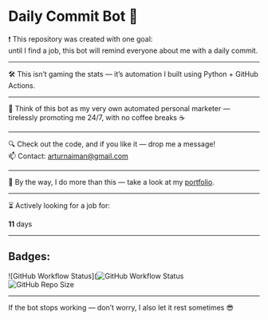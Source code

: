 # Daily Commit Bot 🤖

❗ This repository was created with one goal:  
until I find a job, this bot will remind everyone about me with a daily commit.

---

🛠 This isn’t gaming the stats — it’s automation I built using Python + GitHub Actions.

---

🤖 Think of this bot as my very own automated personal marketer — tirelessly promoting me 24/7, with no coffee breaks ☕

---

🔍 Check out the code, and if you like it — drop me a message!  
📫 Contact: [arturnaiman@gmail.com](mailto:arturnaiman@gmail.com)

---

🧠 By the way, I do more than this — take a look at my [portfolio]([https://yourportfolio.link](https://artur-nayman.github.io/personal-portfolio/)).

---

⏳ Actively looking for a job for:  

<!-- START_COUNTER -->
**11** days
<!-- END_COUNTER -->

---

## Badges:

![GitHub Workflow Status](![GitHub Workflow Status](https://img.shields.io/github/actions/workflow/status/Artur-Nayman/Daily-Commit/daily_commit.yml?branch=master)  
![GitHub Repo Size](https://img.shields.io/github/repo-size/Artur-Nayman/Daily-Commit)

---

If the bot stops working — don’t worry, I also let it rest sometimes 😎
